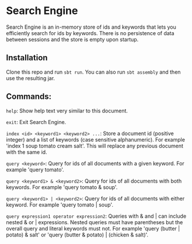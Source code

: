 # Search Engine

Search Engine is an in-memory store of ids and keywords that lets you efficiently search for ids by keywords. There is no persistence of data between sessions and the store is empty upon startup.

## Installation

Clone this repo and run `sbt run`. You can also run `sbt assembly` and then use the resulting jar.

## Commands:

`help`: Show help text very similar to this document.

`exit`: Exit Search Engine.

`index <id> <keyword1> <keyword2> ...`: Store a document id (positive integer) and a list of keywords (case sensitive alphanumeric). For example 'index 1 soup tomato cream salt'. This will replace any previous document with the same id.

`query <keyword>`: Query for ids of all documents with a given keyword. For example 'query tomato'.

`query <keyword1> & <keyword2>`: Query for ids of all documents with both keywords. For example 'query tomato & soup'.

`query <keyword1> | <keyword2>`: Query for ids of all documents with either keyword. For example 'query tomato | soup'.

`query expression1 operator expression2`: Queries with & and | can include nested & or | expressions. Nested queries must have parentheses but the overall query and literal keywords must not. For example 'query (butter | potato) & salt' or 'query (butter & potato) | (chicken & salt)'.